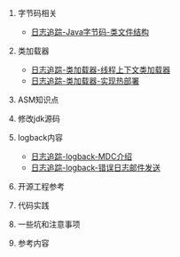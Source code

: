 1. 字节码相关

   - [日志追踪-Java字节码-类文件结构](./docs/logtrack/日志追踪-Java字节码-类文件结构.md)

2. 类加载器

   * [日志追踪-类加载器-线程上下文类加载器](./docs/logtrack/日志追踪-类加载器-线程上下文类加载器.md)
   * [日志追踪-类加载器-实现热部署](./docs/logtrack/日志追踪-类加载器-实现热部署.md)

3. ASM知识点

4. 修改jdk源码

5. logback内容

   - [日志追踪-logback-MDC介绍](./docs/logtrack/日志追踪-logback-MDC介绍.md)
   - [日志追踪-logback-错误日志邮件发送](./docs/logtrack/日志追踪-logback-错误日志邮件发送.md)

6. 开源工程参考

7. 代码实践

8. 一些坑和注意事项

9. 参考内容

   





